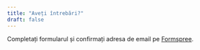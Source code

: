 ```yaml
---
title: "Aveți întrebări?"
draft: false
---
```


Completați formularul și confirmați adresa de email pe [Formspree](https://formspree.io/).